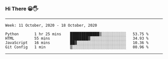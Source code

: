 ### Hi There 😀🖐
---
<!--START_SECTION:waka-->
```text
Week: 11 October, 2020 - 18 October, 2020

Python       1 hr 25 mins    █████████████▒░░░░░░░░░░░   53.75 % 
HTML         55 mins         ████████▓░░░░░░░░░░░░░░░░   34.93 % 
JavaScript   16 mins         ██▓░░░░░░░░░░░░░░░░░░░░░░   10.36 % 
Git Config   1 min           ▒░░░░░░░░░░░░░░░░░░░░░░░░   00.96 % 
```
<!--END_SECTION:waka-->

---
